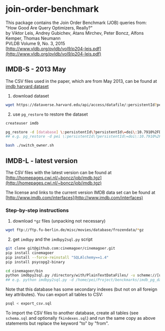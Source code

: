 # join-order-benchmark

This package contains the Join Order Benchmark (JOB) queries from:  
"How Good Are Query Optimizers, Really?"  
by Viktor Leis, Andrey Gubichev, Atans Mirchev, Peter Boncz, Alfons Kemper, Thomas Neumann  
PVLDB Volume 9, No. 3, 2015  
[http://www.vldb.org/pvldb/vol9/p204-leis.pdf](http://www.vldb.org/pvldb/vol9/p204-leis.pdf)

## IMDB-S - 2013 May
The CSV files used in the paper, which are from May 2013, can be found at [imdb harvard dataset](https://dataverse.harvard.edu/file.xhtml?persistentId=doi:10.7910/DVN/2QYZBT/TGYUNU&version=1.1)

1. download dataset

  ```sh
  wget https://dataverse.harvard.edu/api/access/datafile/:persistentId?persistentId=doi:10.7910/DVN/2QYZBT/TGYUNU
  ```

2. use `pg_restore` to restore the dataset

  ```sh
  createuser imdb

  pg_restore -d [database] \:persistentId\?persistentId\=doi\:10.7910%2FDVN%2F2QYZBT%2FTGYUNU
  ## e.g. pg_restore -d pei \:persistentId\?persistentId\=doi\:10.7910%2FDVN%2F2QYZBT%2FTGYUNU

  bash ./switch_owner.sh
  ```

## IMDB-L - latest version
The CSV files with the latest version can be found at [http://homepages.cwi.nl/~boncz/job/imdb.tgz](http://homepages.cwi.nl/~boncz/job/imdb.tgz)

The license and links to the current version IMDB data set can be
found at [http://www.imdb.com/interfaces](http://www.imdb.com/interfaces)

### Step-by-step instructions
1. download `*gz` files (unpacking not necessary)

  ```sh
  wget ftp://ftp.fu-berlin.de/misc/movies/database/frozendata/*gz
  ```
  
2. get `imdbpy` and the `imdbpy2sql.py` script

  ```sh
  git clone git@github.com:cinemagoer/cinemagoer.git
  pip install cinemagoer
  pip install --force-reinstall "SQLAlchemy==1.4"
  pip install psycopg2-binary 

  cd cinemagoer/bin
  python imdbpy2sql.py /directory/with/PlainTextDataFiles/ -u scheme://[user[:password]@]host[:port]/database[?parameters]
  ## e.g. python imdbpy2sql.py -d /home/pei/Project/benckmarks/imdb_pg_dataset/dataset/ -u postgresql://pei@localhost/pei
  ```

Note that this database has some secondary indexes (but not
on all foreign key attributes). You can export all tables to CSV:

  ```sh
  psql < export_csv.sql
  ```

To import the CSV files to another database, create all tables (see
`schema.sql` and optionally `fkindexes.sql`) and run the same copy as
above statements but replace the keyword "to" by "from".

